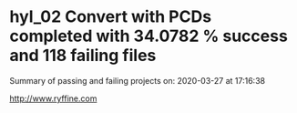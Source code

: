 # hyl_02 Convert with PCDs completed with 34.0782 % success and 118 failing files

Summary of passing and failing projects on: 2020-03-27 at 17:16:38

http://www.ryffine.com
